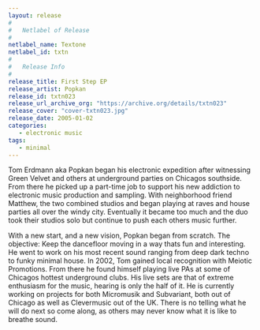 ```yaml
---
layout: release
#
#   Netlabel of Release
#
netlabel_name: Textone
netlabel_id: txtn
#
#   Release Info
#
release_title: First Step EP
release_artist: Popkan
release_id: txtn023
release_url_archive_org: "https://archive.org/details/txtn023"
release_cover: "cover-txtn023.jpg"
release_date: 2005-01-02
categories:
   - electronic music
tags:
   - minimal
---
```

Tom Erdmann aka Popkan began his electronic expedition after witnessing Green Velvet and others at underground parties on Chicagos southside. From there he picked up a part-time job to support his new addiction to electronic music production and sampling. With neighborhood friend Matthew, the two combined studios and began playing at raves and house parties all over the windy city. Eventually it became too much and the duo took their studios solo but continue to push each others music further.

With a new start, and a new vision, Popkan began from scratch. The objective: Keep the dancefloor moving in a way thats fun and interesting. He went to work on his most recent sound ranging from deep dark techno to funky minimal house. In 2002, Tom gained local recognition with Meiotic Promotions. From there he found himself playing live PAs at some of Chicagos hottest underground clubs. His live sets are that of extreme enthusiasm for the music, hearing is only the half of it. He is currently working on projects for both Micromusik and Subvariant, both out of Chicago as well as Clevermusic out of the UK. There is no telling what he will do next so come along, as others may never know what it is like to breathe sound.